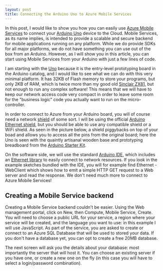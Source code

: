 ```yaml
---
layout: post
title: Connecting the Arduino Uno to Azure Mobile Services
---
```


In this post, I would like to show you how you can easily use [Azure Mobile Services](https://azure.microsoft.com/en-us/services/mobile-services/) to connect your [Arduino Uno](http://arduino.cc/en/Main/ArduinoBoardUno) device to the Cloud. Mobile Services, as its name implies, is intended to provide a scalable and secure backend for mobile applications running on any platform. While we do provide SDKs for all major platforms, we do not have something you can use out of the box from an Arduino. However, as I will show you in this article, you can start using Mobile Services from your Arduino with just a few lines of code.

I am starting with the [Uno](http://arduino.cc/en/Main/ArduinoBoardUno) because it is the entry-level prototyping board in the Arduino catalog, and I would like to see what we can do with this very minimal platform. It has 32KB of Flash memory to store your programs, but only 2KB of RAM, which is twice more than my good old [Sinclair ZX81](http://oldcomputers.net/zx81.html), but not enough to run any complex software! This means that we will have to keep our network access code very compact in order to leave some room for the "business logic" code you actually want to run on the micro-controller.

In order to connect to Azure from your Arduino board, you will of course need a network [shield](http://shieldlist.org/) of some sort. I will be using the official [Arduino Ethernet shield](http://arduino.cc/en/Main/ArduinoEthernetShield), but you should be able to use any compatible shield or a WiFi shield. As seen in the picture below, a shield piggybacks on top of your boad and allows you to access all the pins from the original board; here the Uno is seen with the quaintly artisanal wooden base and prototyping breadboard from the [Arduino Starter Kit](http://arduino.cc/en/Main/ArduinoStarterKit).

On the software side, we will use the standard [Arduino IDE](http://arduino.cc/en/main/software), which includes an [Ethernet library](http://arduino.cc/en/reference/ethernet) to easily connect to network resources. If you look in the example sketches bundled with the IDE, you will for example find Ethernet - WebClient which shows how to emit a simple HTTP GET request to a Web server and read the response. We don't need much more to connect to Azure Mobile Services!

## Creating a Mobile Service backend

Creating a Mobile Service backend couldn't be easier. Using the Web management portal, click on New, then Compute, Mobile Service, Create. You will need to choose a public URL for your service, a region where your service will be created, and the language you want to use: in this example I will use JavaScript. As part of the service, you are asked to create or connect to an Azure SQL Database that will be used to stored your data. If you don't have a database yet, you can opt to create a free 20MB database.

The next screen will ask you the details about your database: most importantly the server that will host it. You can choose an existing server if you have one, or create a new one on the fly (in this case you will have to select a login/password combination).




